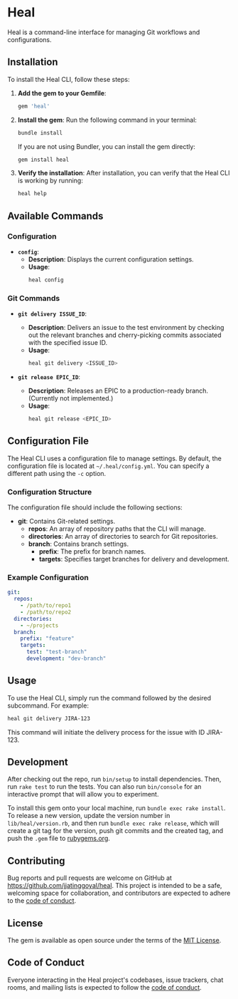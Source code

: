 # Heal

Heal is a command-line interface for managing Git workflows and configurations.

## Installation

To install the Heal CLI, follow these steps:

1. **Add the gem to your Gemfile**:
   ```ruby
   gem 'heal'
   ```

2. **Install the gem**:
   Run the following command in your terminal:
   ```bash
   bundle install
   ```

   If you are not using Bundler, you can install the gem directly:
   ```bash
   gem install heal
   ```

3. **Verify the installation**:
   After installation, you can verify that the Heal CLI is working by running:
   ```bash
   heal help
   ```

## Available Commands

### Configuration

- **`config`**: 
  - **Description**: Displays the current configuration settings.
  - **Usage**: 
    ```bash
    heal config
    ```

### Git Commands

- **`git delivery ISSUE_ID`**: 
  - **Description**: Delivers an issue to the test environment by checking out the relevant branches and cherry-picking commits associated with the specified issue ID.
  - **Usage**: 
    ```bash
    heal git delivery <ISSUE_ID>
    ```

- **`git release EPIC_ID`**: 
  - **Description**: Releases an EPIC to a production-ready branch. (Currently not implemented.)
  - **Usage**: 
    ```bash
    heal git release <EPIC_ID>
    ```

## Configuration File

The Heal CLI uses a configuration file to manage settings. By default, the configuration file is located at `~/.heal/config.yml`. You can specify a different path using the `-c` option.

### Configuration Structure

The configuration file should include the following sections:

- **git**: Contains Git-related settings.
  - **repos**: An array of repository paths that the CLI will manage.
  - **directories**: An array of directories to search for Git repositories.
  - **branch**: Contains branch settings.
    - **prefix**: The prefix for branch names.
    - **targets**: Specifies target branches for delivery and development.

### Example Configuration

```yaml
git:
  repos:
    - /path/to/repo1
    - /path/to/repo2
  directories:
    - ~/projects
  branch:
    prefix: "feature"
    targets:
      test: "test-branch"
      development: "dev-branch"
```

## Usage

To use the Heal CLI, simply run the command followed by the desired subcommand. For example:

```bash
heal git delivery JIRA-123
```

This command will initiate the delivery process for the issue with ID JIRA-123.

## Development

After checking out the repo, run `bin/setup` to install dependencies. Then, run `rake test` to run the tests. You can also run `bin/console` for an interactive prompt that will allow you to experiment.

To install this gem onto your local machine, run `bundle exec rake install`. To release a new version, update the version number in `lib/heal/version.rb`, and then run `bundle exec rake release`, which will create a git tag for the version, push git commits and the created tag, and push the `.gem` file to [rubygems.org](https://rubygems.org).

## Contributing

Bug reports and pull requests are welcome on GitHub at https://github.com/jjatinggoyal/heal. This project is intended to be a safe, welcoming space for collaboration, and contributors are expected to adhere to the [code of conduct](https://github.com/jjatinggoyal/heal/blob/master/CODE_OF_CONDUCT.md).

## License

The gem is available as open source under the terms of the [MIT License](https://opensource.org/licenses/MIT).

## Code of Conduct

Everyone interacting in the Heal project's codebases, issue trackers, chat rooms, and mailing lists is expected to follow the [code of conduct](https://github.com/jjatinggoyal/heal/blob/master/CODE_OF_CONDUCT.md).
